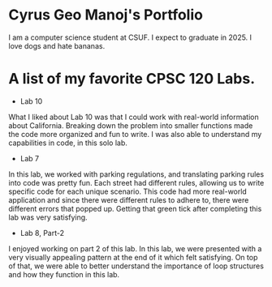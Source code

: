 # Cyrus Geo Manoj's Portfolio

I am a computer science student at CSUF. I expect to graduate in 2025. I love dogs and hate bananas. 

# A list of my favorite CPSC 120 Labs.
* Lab 10

What I liked about Lab 10 was that I could work with real-world information about California.
Breaking down the problem into smaller functions made the code more organized and fun to write.
I was also able to understand my capabilities in code, in this solo lab. 


* Lab 7

In this lab, we worked with parking regulations, and translating parking rules into code was pretty fun.
Each street had different rules, allowing us to write specific code for each unique scenario.
This code had more real-world application and since there were different rules to adhere to, there were different errors that popped up.
Getting that green tick after completing this lab was very satisfying. 


* Lab 8, Part-2

I enjoyed working on part 2 of this lab. 
In this lab, we were presented with a very visually appealing pattern at the end of it which felt satisfying. 
On top of that, we were able to better understand the importance of loop structures and how they function in this lab.
